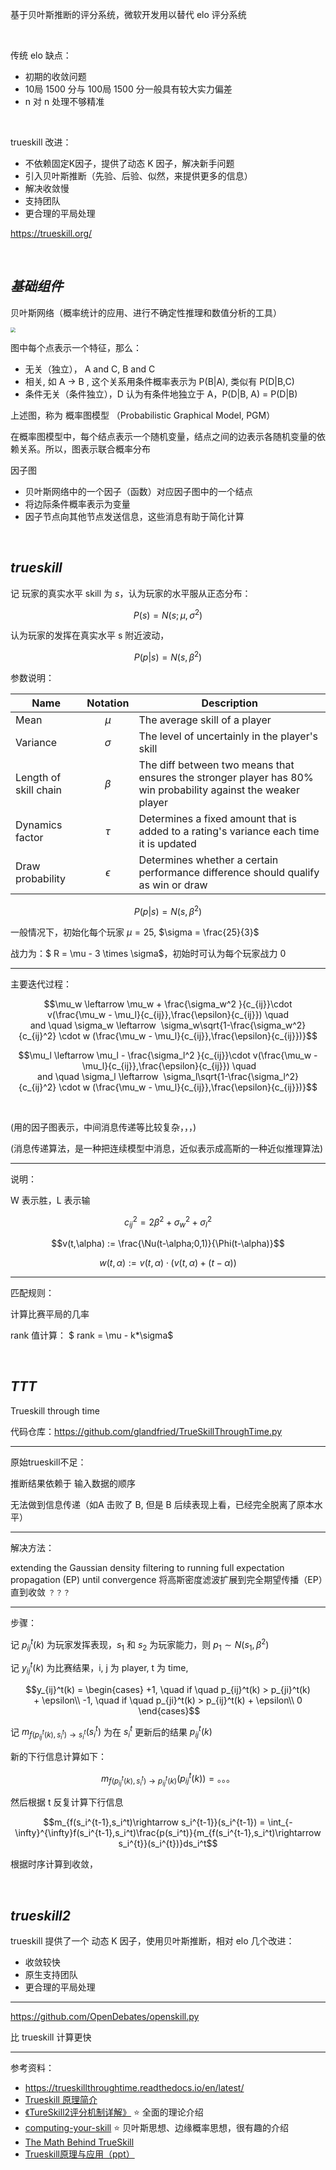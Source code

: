 

基于贝叶斯推断的评分系统，微软开发用以替代 elo 评分系统

</br>

传统 elo 缺点：
- 初期的收敛问题
- 10局 1500 分与 100局 1500 分一般具有较大实力偏差
- n 对 n 处理不够精准

</br>

trueskill 改进：
- 不依赖固定K因子，提供了动态 K 因子，解决新手问题
- 引入贝叶斯推断（先验、后验、似然，来提供更多的信息）
- 解决收敛慢
- 支持团队
- 更合理的平局处理



https://trueskill.org/


</br>

## _基础组件_


贝叶斯网络（概率统计的应用、进行不确定性推理和数值分析的工具）

<img src="http://math.itdiffer.com/images/bayesnetwork01.png" style="zoom:50%">

图中每个点表示一个特征，那么：
- 无关（独立）， A and C, B and C
- 相关, 如 A -> B , 这个关系用条件概率表示为 P(B|A), 类似有 P(D|B,C)
- 条件无关（条件独立），D 认为有条件地独立于 A，P(D|B, A) = P(D|B)

上述图，称为 概率图模型 （Probabilistic Graphical Model, PGM）

在概率图模型中，每个结点表示一个随机变量，结点之间的边表示各随机变量的依赖关系。所以，图表示联合概率分布






因子图

- 贝叶斯网络中的一个因子（函数）对应因子图中的一个结点
- 将边际条件概率表示为变量
- 因子节点向其他节点发送信息，这些消息有助于简化计算







</br>

## _trueskill_

记 玩家的真实水平 skill 为 $s$，认为玩家的水平服从正态分布：

$$P(s) = N(s; \mu, \sigma^2)$$



认为玩家的发挥在真实水平 s 附近波动，

$$P(p|s) = N(s, \beta ^2)$$



参数说明：

| Name                  |  Notation  | Description                                                                                                   |
| --------------------- | :--------: | ------------------------------------------------------------------------------------------------------------- |
| Mean                  |   $\mu$    | The average skill of a player                                                                                 |
| Variance              |  $\sigma$  | The level of uncertainly in the player's skill                                                                |
| Length of skill chain |  $\beta$   | The diff between two means that ensures the stronger player has 80% win probability against the weaker player |
| Dynamics factor       |   $\tau$   | Determines a fixed amount that is added to a rating's variance each time it is updated                        |
| Draw probability      | $\epsilon$ | Determines whether a certain performance difference  should qualify as win or draw                            |


$$P(p|s) = N(s, \beta ^2)$$


一般情况下，初始化每个玩家 $\mu = 25$, $\sigma = \frac{25}{3}$


战力为：$ R = \mu - 3 \times \sigma$，初始时可认为每个玩家战力 0

----------



主要迭代过程：

$$\mu_w \leftarrow \mu_w + \frac{\sigma_w^2 }{c_{ij}}\cdot v(\frac{\mu_w - \mu_l}{c_{ij}},\frac{\epsilon}{c_{ij}}) \quad and \quad \sigma_w \leftarrow  \sigma_w\sqrt{1-\frac{\sigma_w^2}{c_{ij}^2} \cdot w (\frac{\mu_w - \mu_l}{c_{ij}},\frac{\epsilon}{c_{ij}})}$$

$$\mu_l \leftarrow \mu_l - \frac{\sigma_l^2 }{c_{ij}}\cdot v(\frac{\mu_w - \mu_l}{c_{ij}},\frac{\epsilon}{c_{ij}}) \quad and \quad \sigma_l \leftarrow  \sigma_l\sqrt{1-\frac{\sigma_l^2}{c_{ij}^2} \cdot w (\frac{\mu_w - \mu_l}{c_{ij}},\frac{\epsilon}{c_{ij}})}$$

</br>

(用的因子图表示，中间消息传递等比较复杂，，，)

(消息传递算法，是一种把连续模型中消息，近似表示成高斯的一种近似推理算法)



----------

说明：

W 表示胜，L 表示输

$$c_{ij}^2 = 2\beta^2 + \sigma_w^2 + \sigma_l^2$$

$$v(t,\alpha) := \frac{\Nu(t-\alpha;0,1)}{\Phi(t-\alpha)}$$

$$w(t, \alpha) := v(t, \alpha)\cdot (v(t, \alpha) + (t-\alpha))$$


-----

匹配规则：

计算比赛平局的几率

rank 值计算： $ rank = \mu - k*\sigma$



</br>

## _TTT_

Trueskill through time

代码仓库：https://github.com/glandfried/TrueSkillThroughTime.py

----------

原始trueskill不足：

推断结果依赖于 输入数据的顺序

无法做到信息传递（如A 击败了 B,  但是 B 后续表现上看，已经完全脱离了原本水平）


---------

解决方法：

extending the Gaussian density filtering to running full expectation propagation (EP) until convergence 
将高斯密度滤波扩展到完全期望传播（EP）直到收敛   `？？？`

---------

步骤：

记 $ p_{ij}^t(k)$ 为玩家发挥表现，$s_1$ 和 $s_2$ 为玩家能力，则 $p_1 \sim N(s_1, \beta^2)$

记 $y_{ij}^t(k)$ 为比赛结果，i, j 为 player, t 为 time,


$$y_{ij}^t(k) = \begin{cases}
+1, \quad if \quad p_{ij}^t(k) > p_{ji}^t(k) + \epsilon\\
-1, \quad if \quad p_{ji}^t(k) > p_{ij}^t(k) + \epsilon\\
0
 \end{cases}$$

记 $m_{f(p_{ij}^t(k), s_i^t) \rightarrow s_i^t} (s_i^t)$ 为在 $s_i^t$ 更新后的结果 $p_{ij}^t(k)$

新的下行信息计算如下：

$$m_{f(p_{ij}^t(k), s_i^t) \rightarrow p_{ij}^t(k)}(p_{ij}^t(k)) = 。。。$$

然后根据 t 反复计算下行信息

$$m_{f(s_i^{t-1},s_i^t)\rightarrow s_i^{t-1}}(s_i^{t-1}) = \int_{-\infty}^{\infty}f(s_i^{t-1},s_i^t)\frac{p(s_i^t)}{m_{f(s_i^{t-1},s_i^t)\rightarrow s_i^{t}}(s_i^{t})}ds_i^t$$

根据时序计算到收敛，


</br>

## _trueskill2_

trueskill 提供了一个 动态 K 因子，使用贝叶斯推断，相对 elo 几个改进：
- 收敛较快
- 原生支持团队
- 更合理的平局处理


----------

https://github.com/OpenDebates/openskill.py

比 trueskill 计算更快



----------

参考资料：
- https://trueskillthroughtime.readthedocs.io/en/latest/
- [Trueskill 原理简介](https://zhuanlan.zhihu.com/p/48737998)
- [《TureSkill2评分机制详解》](https://zhuanlan.zhihu.com/p/568689092) ⭐️ 全面的理论介绍
- [computing-your-skill](https://www.moserware.com/2010/03/computing-your-skill.html) ⭐️ 贝叶斯思想、边缘概率思想，很有趣的介绍
- [The Math Behind TrueSkill](https://www.moserware.com/assets/computing-your-skill/The%20Math%20Behind%20TrueSkill.pdf)
- [Trueskill原理与应用（ppt）](https://zhuanlan.zhihu.com/p/560942120)